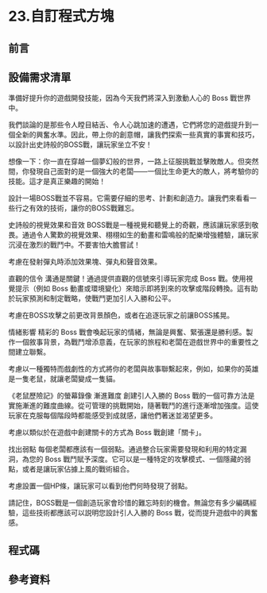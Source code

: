 # 23.自訂程式方塊

## 前言

## 設備需求清單

準備好提升你的遊戲開發技能，因為今天我們將深入到激動人心的 Boss 戰世界中。

我們談論的是那些令人瞠目結舌、令人心跳加速的遭遇，它們將您的遊戲提升到一個全新的興奮水準。因此，帶上你的創意帽，讓我們探索一些真實的事實和技巧，以設計出史詩般的BOSS戰，讓玩家坐立不安！

想像一下：你一直在穿越一個夢幻般的世界，一路上征服挑戰並擊敗敵人。但突然間，你發現自己面對的是一個強大的老闆——一個比生命更大的敵人，將考驗你的技能。這才是真正樂趣的開始！

設計一場BOSS戰並不容易。它需要仔細的思考、計劃和創造力。讓我們來看看一些行之有效的技術，讓你的BOSS戰難忘。

史詩般的視覺效果和音效
BOSS戰是一種視覺和聽覺上的奇觀，應該讓玩家感到敬畏。通過令人驚歎的視覺效果、栩栩如生的動畫和雷鳴般的配樂增強體驗，讓玩家沉浸在激烈的戰鬥中。不要害怕大膽嘗試！

考慮在發射彈丸時添加效果塊、彈丸和聲音效果。

直觀的信令
溝通是關鍵！通過提供直觀的信號來引導玩家完成 Boss 戰。使用視覺提示（例如 Boss 動畫或環境變化）來暗示即將到來的攻擊或階段轉換。這有助於玩家預測和制定戰略，使戰鬥更加引人入勝和公平。

考慮在BOSS攻擊之前更改背景顏色，或者在追逐玩家之前讓BOSS搖晃。

情緒影響
精彩的 Boss 戰會喚起玩家的情緒，無論是興奮、緊張還是勝利感。製作一個敘事背景，為戰鬥增添意義，在玩家的旅程和老闆在遊戲世界中的重要性之間建立聯繫。

考慮以一種獨特而戲劇性的方式將你的老闆與故事聯繫起來，例如，如果你的英雄是一隻老鼠，就讓老闆變成一隻貓。


《老鼠歷險記》的螢幕錄像
漸進難度
創建引人入勝的 Boss 戰的一個可靠方法是實施漸進的難度曲線。從可管理的挑戰開始，隨著戰鬥的進行逐漸增加強度。這使玩家在克服每個階段時都能感受到成就感，讓他們著迷並渴望更多。

考慮以類似於在遊戲中創建關卡的方式為 Boss 戰創建「關卡」。

找出弱點
每個老闆都應該有一個弱點。通過整合玩家需要發現和利用的特定漏洞，為您的 Boss 戰鬥賦予深度。它可以是一種特定的攻擊模式、一個隱藏的弱點，或者是讓玩家佔據上風的戰術組合。

考慮設置一個HP條，讓玩家可以看到他們何時發現了弱點。

請記住，BOSS戰是一個創造玩家會珍惜的難忘時刻的機會。無論您有多少編碼經驗，這些技術都應該可以説明您設計引人入勝的 Boss 戰，從而提升遊戲中的興奮感。
## 程式碼

## 參考資料